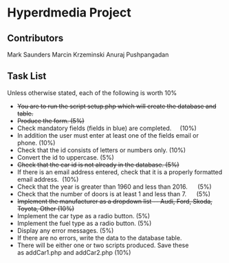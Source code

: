 # Hyperdmedia Project

## Contributors
Mark Saunders
Marcin Krzeminski
Anuraj Pushpangadan


## Task List
Unless otherwise stated, each of the following is worth 10%

-   ~~You are to run the script setup.php which will create the database and table.~~
-   ~~Produce the form. (5%)~~
-   Check mandatory fields (fields in blue) are completed.     (10%)
-   In addition the user must enter at least one of the fields email or phone. (10%)
-   Check that the id consists of letters or numbers only. (10%)
-   Convert the id to uppercase. (5%)
-   ~~Check that the car id is not already in the database. (5%)~~
-   If there is an email address entered, check that it is a properly formatted email address.  (10%)
-   Check that the year is greater than 1960 and less than 2016.      (5%)
-   Check that the number of doors is at least 1 and less than 7.      (5%)
-   ~~Implement the manufacturer as a dropdown list -- Audi, Ford, Skoda, Toyota, Other (10%)~~
-   Implement the car type as a radio button. (5%)
-   Implement the fuel type as a radio button. (5%)
-   Display any error messages. (5%)
-   If there are no errors, write the data to the database table.
-   There will be either one or two scripts produced. Save these as addCar1.php and addCar2.php (10%)
